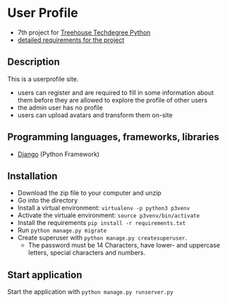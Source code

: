 # User Profile
- 7th project for [Treehouse Techdegree Python](https://teamtreehouse.com/techdegree/python-web-development)
- [detailed requirements for the project](docs/assigment.md)

## Description
This is a userprofile site.
- users can register and are required to fill in some information about them before they are allowed to explore the profile of other users
- the admin user has no profile
- users can upload avatars and transform them on-site

## Programming languages, frameworks, libraries
- [Django](https://www.djangoproject.com/) (Python Framework)

## Installation
- Download the zip file to your computer and unzip
- Go into the directory
- Install a virtual environment:
    `virtualenv -p python3 p3venv`
- Activate the virtuale environment:
    `source p3venv/bin/activate`
- Install the requirements
    `pip install -r requirements.txt`
- Run `python manage.py migrate`
- Create superuser with `python manage.py createsuperuser`.
   - The password must be 14 Characters, have lower- and uppercase letters,
   special characters and numbers.    

## Start application
Start the application with
    `python manage.py runserver.py`
